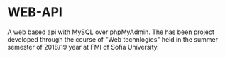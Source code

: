 # WEB-API
A web based api with MySQL over phpMyAdmin. The has been project developed through the course of "Web technlogies" held in the summer semester of 2018/19 year at FMI of Sofia University. 
